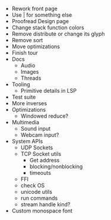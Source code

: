 - Rework front page
- Use | for something else
- Proofread Design page
- Change stack function colors
- Remove distribute or change its glyph
- Remove sort
- Move optimizations
- Finish tour
- Docs
  - Audio
  - Images
  - Threads
- Tooling
  - Primitive details in LSP
- Test suite
- More inverses
- Optimizations
  - Windowed reduce?
- Multimedia
  - Sound input
  - Webcam input?
- System APIs
  - UDP Sockets
  - TCP Socket utils
    - Get address
    - blocking/nonblocking
    - timeouts
  - FFI
  - check OS
  - unicode utils
  - run commands
  - stream handle kind?
- Custom monospace font
